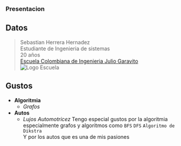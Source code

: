 ﻿### Presentacion
## Datos
>Sebastian Herrera Hernadez\
>Estudiante de Ingenieria de sistemas\
>20 años\
>[Escuela Colombiana de Ingenieria Julio Garavito](https://www.escuelaing.edu.co/es/)\
>![Logo Escuela][1]
## Gustos
- **Algoritmia**
    - *Grafos*
- **Autos**
    - _Lujos Automotricez_
Tengo especial gustos por la algoritmia especialmente grafos y algoritmos como `BFS` `DFS` `Algoritmo de Dikstra`\
Y por los autos que es una de mis pasiones
    

[1]:https://www.escuelaing.edu.co/uploads/generica/Escuela_acercade.png "Escuela de Ingenieros"


